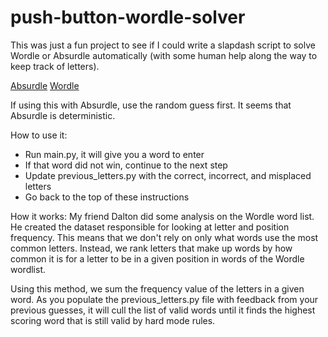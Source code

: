 # push-button-wordle-solver

This was just a fun project to see if I could write a slapdash script to solve Wordle or Absurdle automatically (with some human help along the way to keep track of letters).

[Absurdle](https://qntm.org/files/wordle/index.html)
[Wordle](https://www.powerlanguage.co.uk/wordle/)

If using this with Absurdle, use the random guess first. It seems that Absurdle is deterministic.

How to use it:
* Run main.py, it will give you a word to enter
* If that word did not win, continue to the next step
* Update previous_letters.py with the correct, incorrect, and misplaced letters
* Go back to the top of these instructions

How it works:
My friend Dalton did some analysis on the Wordle word list. He created the dataset responsible for looking at letter and position frequency. This means that we don't rely on only what words use the most common letters. Instead, we rank letters that make up words by how common it is for a letter to be in a given position in words of the Wordle wordlist.

Using this method, we sum the frequency value of the letters in a given word. As you populate the previous_letters.py file with feedback from your previous guesses, it will cull the list of valid words until it finds the highest scoring word that is still valid by hard mode rules.
